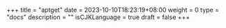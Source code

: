 +++
title = "aptget"
date = 2023-10-10T18:23:19+08:00
weight = 0
type = "docs"
description = ""
isCJKLanguage = true
draft = false
+++